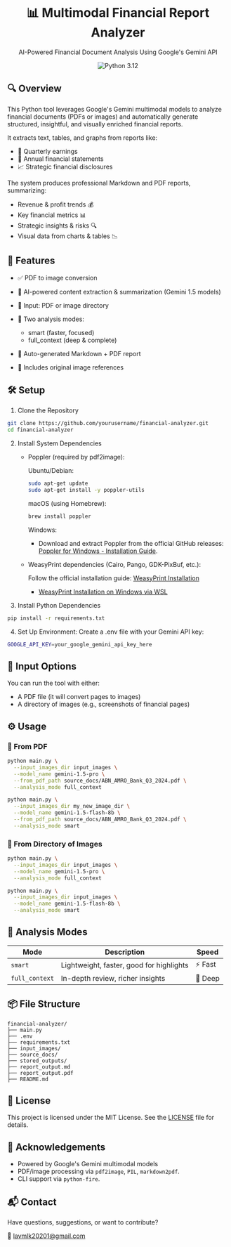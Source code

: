 <h1 align="center">📊 Multimodal Financial Report Analyzer</h1>

<p align="center">
AI-Powered Financial Document Analysis Using Google's Gemini API
</p>
<p align="center">
  <img src="https://img.shields.io/badge/Python-3.12-blue?logo=python&logoColor=white" alt="Python 3.12">
</p>


## 🔍 Overview
This Python tool leverages Google's Gemini multimodal models to analyze financial documents (PDFs or images) and automatically generate structured, insightful, and visually enriched financial reports.

It extracts text, tables, and graphs from reports like:

- 📄 Quarterly earnings
- 📘 Annual financial statements
- 📈 Strategic financial disclosures

The system produces professional Markdown and PDF reports, summarizing:

- Revenue & profit trends 💰
- Key financial metrics 📊
- Strategic insights & risks 🔍
- Visual data from charts & tables 📉


## 🚀 Features

- ✅ PDF to image conversion
- 🤖 AI-powered content extraction & summarization (Gemini 1.5 models)
- 📁 Input: PDF or image directory
- 🧠 Two analysis modes:

    - smart (faster, focused)
    - full_context (deep & complete)

- 📄 Auto-generated Markdown + PDF report
- 📌 Includes original image references


## 🛠️ Setup

1. Clone the Repository
```bash
git clone https://github.com/yourusername/financial-analyzer.git
cd financial-analyzer
```
2. Install System Dependencies


   - Poppler (required by pdf2image):

        Ubuntu/Debian:

        ```bash
        sudo apt-get update
        sudo apt-get install -y poppler-utils
        ```
        macOS (using Homebrew):
        ```bash
        brew install poppler
        ```
        Windows:
        -   Download and extract Poppler from the official GitHub releases:  
            [Poppler for Windows - Installation Guide](https://github.com/oschwartz10612/poppler-windows#installation).
   

   - WeasyPrint dependencies (Cairo, Pango, GDK-PixBuf, etc.):
        
     Follow the official installation guide:
     [WeasyPrint Installation](https://doc.courtbouillon.org/weasyprint/stable/first_steps.html)
     - [WeasyPrint Installation on Windows via WSL](https://weasyprint.org/docs/install/)

3. Install Python Dependencies
```bash
pip install -r requirements.txt
```
4. Set Up Environment: Create a .env file with your Gemini API key:

```bash
GOOGLE_API_KEY=your_google_gemini_api_key_here
```

## 📂 Input Options

You can run the tool with either:

- A PDF file (it will convert pages to images)
- A directory of images (e.g., screenshots of financial pages)


## ⚙️ Usage

### 🔸 From PDF
```bash
python main.py \
  --input_images_dir input_images \
  --model_name gemini-1.5-pro \
  --from_pdf_path source_docs/ABN_AMRO_Bank_Q3_2024.pdf \
  --analysis_mode full_context
```
```bash
python main.py \
  --input_images_dir my_new_image_dir \
  --model_name gemini-1.5-flash-8b \
  --from_pdf_path source_docs/ABN_AMRO_Bank_Q3_2024.pdf \
  --analysis_mode smart
```
### 🔸 From Directory of Images

```bash
python main.py \
  --input_images_dir input_images \
  --model_name gemini-1.5-pro \
  --analysis_mode full_context
```
```bash
python main.py \
  --input_images_dir input_images \
  --model_name gemini-1.5-flash-8b \
  --analysis_mode smart
```

## 🧠 Analysis Modes

| Mode           | Description                              | Speed   |
| -------------- | ---------------------------------------- | ------- |
| `smart`        | Lightweight, faster, good for highlights | ⚡ Fast  |
| `full_context` | In-depth review, richer insights         | 🧠 Deep |


## 📦 File Structure

    financial-analyzer/
    ├── main.py
    ├── .env
    ├── requirements.txt
    ├── input_images/
    ├── source_docs/
    ├── stored_outputs/
    ├── report_output.md
    ├── report_output.pdf
    ├── README.md


## 📄 License

This project is licensed under the MIT License. See the [LICENSE](LICENSE) file for details.


## 🙌 Acknowledgements

- Powered by Google's Gemini multimodal models
- PDF/image processing via `pdf2image`, `PIL`, `markdown2pdf`.
- CLI support via `python-fire`.

## 📬 Contact

Have questions, suggestions, or want to contribute?

📧 [lavmlk20201@gmail.com](mailto:lavmlk20201@gmail.com)